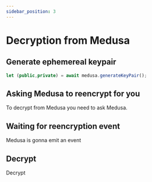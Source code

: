 ```yaml
---
sidebar_position: 3
---
```


# Decryption from Medusa

## Generate ephemereal keypair

```js
let (public,private) = await medusa.generateKeyPair();
```

## Asking Medusa to reencrypt for you

To decrypt from Medusa you need to ask Medusa.

## Waiting for reencryption event

Medusa is gonna emit an event

## Decrypt

Decrypt